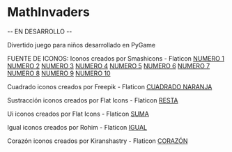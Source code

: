 # MathInvaders
-- EN DESARROLLO --

Divertido juego para niños desarrollado en PyGame

FUENTE DE ICONOS:
Iconos creados por Smashicons - Flaticon 
[NUMERO 1](https://www.flaticon.es/iconos-gratis/numero-1)
[NUMERO 2](https://www.flaticon.es/iconos-gratis/numero-2)
[NUMERO 3](https://www.flaticon.es/iconos-gratis/numero-3)
[NUMERO 4](https://www.flaticon.es/iconos-gratis/numero-4)
[NUMERO 5](https://www.flaticon.es/iconos-gratis/numero-5)
[NUMERO 6](https://www.flaticon.es/iconos-gratis/numero-6)
[NUMERO 7](https://www.flaticon.es/iconos-gratis/numero-7)
[NUMERO 8](https://www.flaticon.es/iconos-gratis/numero-8)
[NUMERO 9](https://www.flaticon.es/iconos-gratis/numero-9)
[NUMERO 10](https://www.flaticon.es/iconos-gratis/numero-10)

Cuadrado iconos creados por Freepik - Flaticon
[CUADRADO NARANJA](https://www.flaticon.es/iconos-gratis/cuadrado)

Sustracción iconos creados por Flat Icons - Flaticon
[RESTA](https://www.flaticon.es/iconos-gratis/sustraccion)

Ui iconos creados por Flat Icons - Flaticon
[SUMA](https://www.flaticon.es/iconos-gratis/ui) 

Igual iconos creados por Rohim - Flaticon
[IGUAL](https://www.flaticon.es/iconos-gratis/igual)

Corazón iconos creados por Kiranshastry - Flaticon
[CORAZÓN](https://www.flaticon.es/iconos-gratis/corazon)